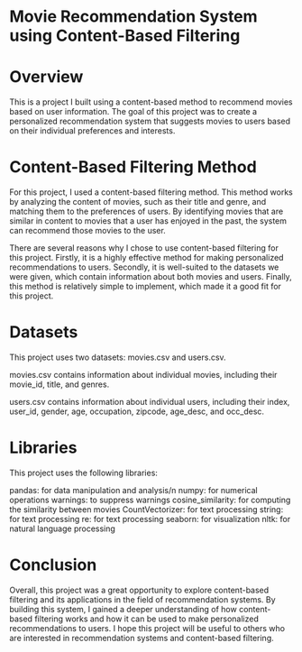 # Movie Recommendation System using Content-Based Filtering
# Overview
This is a project I built using a content-based method to recommend movies based on user information. The goal of this project was to create a personalized recommendation system that suggests movies to users based on their individual preferences and interests.

# Content-Based Filtering Method
For this project, I used a content-based filtering method. This method works by analyzing the content of movies, such as their title and genre, and matching them to the preferences of users. By identifying movies that are similar in content to movies that a user has enjoyed in the past, the system can recommend those movies to the user.

There are several reasons why I chose to use content-based filtering for this project. Firstly, it is a highly effective method for making personalized recommendations to users. Secondly, it is well-suited to the datasets we were given, which contain information about both movies and users. Finally, this method is relatively simple to implement, which made it a good fit for this project.

# Datasets
This project uses two datasets: movies.csv and users.csv.

movies.csv contains information about individual movies, including their movie_id, title, and genres.

users.csv contains information about individual users, including their index, user_id, gender, age, occupation, zipcode, age_desc, and occ_desc.

# Libraries
This project uses the following libraries:

pandas: for data manipulation and analysis/n
numpy: for numerical operations
warnings: to suppress warnings
cosine_similarity: for computing the similarity between movies
CountVectorizer: for text processing
string: for text processing
re: for text processing
seaborn: for visualization
nltk: for natural language processing

# Conclusion
Overall, this project was a great opportunity to explore content-based filtering and its applications in the field of recommendation systems. By building this system, I gained a deeper understanding of how content-based filtering works and how it can be used to make personalized recommendations to users. I hope this project will be useful to others who are interested in recommendation systems and content-based filtering.

